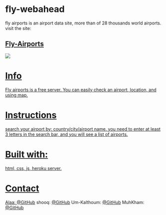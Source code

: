 # fly-webahead
fly airports is an airport data site, more than of 28 thousands world airports.
visit the site: <h2><a href="https://fly-webahead.herokuapp.com/">Fly-Airports</h2>

<img src="https://images.globes.co.il/images/NewGlobes/big_image_800/2018/43A0B7EF0AD69EBFF0A66952252C45A5_800x392.20181113T171136.jpg">

# Info

Fly airports is a free server. You can easily check an airport, location, and using map. 





# Instructions

search your airport by: country/city/airport name. 
you need to enter at least 3 letters in the search bar, and you will see a list of airports.

# Built with:

html, css, js, heroku server.


# Contact

Alaa: [@GitHub](https://github.com/alaabashiyi)
shooq: [@GitHub](https://github.com/shoogkabiya)
Um-Kalthoum: [@GitHub](https://github.com/OmklthomAmara)
MuhKham: [@GitHub](https://github.com/muhkham)
